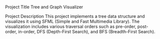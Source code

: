 Project Title
Tree and Graph Visualizer

Project Description
This project implements a tree data structure and visualizes it using SFML (Simple and Fast Multimedia Library). The visualization includes various traversal orders such as pre-order, post-order, in-order, DFS (Depth-First Search), and BFS (Breadth-First Search).
